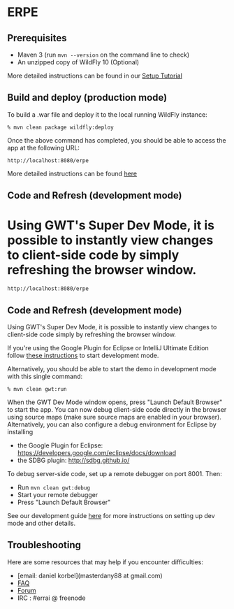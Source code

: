 ERPE
=====================

Prerequisites
-------------

 * Maven 3 (run `mvn --version` on the command line to check)
 * An unzipped copy of WildFly 10 (Optional)

More detailed instructions can be found in our [Setup Tutorial](tutorial-guide/SETUP.adoc)

Build and deploy (production mode)
----------------

To build a .war file and deploy it to the local running WildFly instance:

    % mvn clean package wildfly:deploy

Once the above command has completed, you should be able to access the app at the following URL:

    http://localhost:8080/erpe

More detailed instructions can be found [here](tutorial-guide/RUN.adoc)

Code and Refresh (development mode)
----------------

Using GWT's Super Dev Mode, it is possible to instantly view changes to client-side code by simply refreshing the browser window. 
=======
    http://localhost:8080/erpe

Code and Refresh (development mode)
-----------------------------------

Using GWT's Super Dev Mode, it is possible to instantly view changes to client-side code simply by refreshing the browser window. 

If you're using the Google Plugin for Eclipse or IntelliJ Ultimate Edition follow [these instructions](http://docs.jboss.org/errai/latest/errai/reference/html_single/#_running_and_debugging_in_your_ide_using_gwt_tooling) to start development mode.

Alternatively, you should be able to start the demo in development mode with this single command:

    % mvn clean gwt:run

When the GWT Dev Mode window opens, press "Launch Default Browser" to start the app. You can now debug client-side code directly in the browser using source maps (make sure source maps are enabled in your browser). Alternatively, you can also configure a debug environment for Eclipse by installing

- the Google Plugin for Eclipse: https://developers.google.com/eclipse/docs/download
- the SDBG plugin: http://sdbg.github.io/

To debug server-side code, set up a remote debugger on port 8001.
Then:
* Run `mvn clean gwt:debug`
* Start your remote debugger
* Press "Launch Default Browser"

See our development guide [here](tutorial-guide/DEVELOP.adoc) for more instructions on setting up dev mode and other details.

Troubleshooting
---------------

Here are some resources that may help if you encounter difficulties:
* [email: daniel korbel](masterdany88 at gmail.com)
* [FAQ](tutorial-guide/FAQ.adoc)
* [Forum](https://community.jboss.org/en/errai)
* IRC : #errai @ freenode

